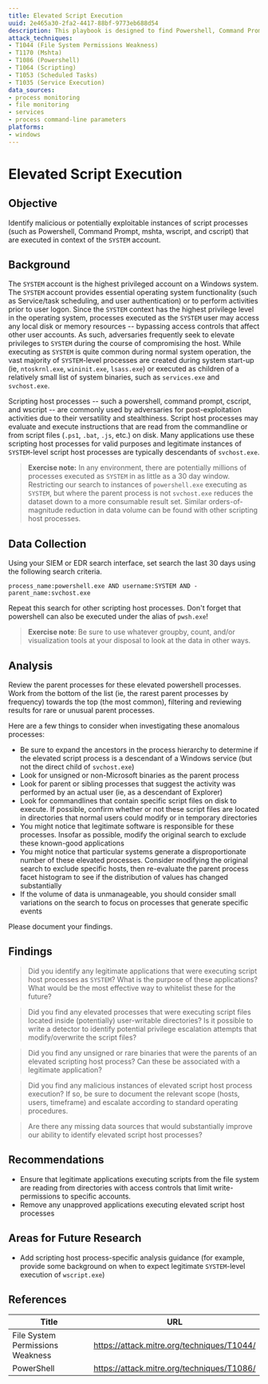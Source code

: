 ```yaml
---
title: Elevated Script Execution
uuid: 2e465a30-2fa2-4417-88bf-9773eb688d54
description: This playbook is designed to find Powershell, Command Prompt, or other scripting host processes that were executed as SYSTEM
attack_techniques:
- T1044 (File System Permissions Weakness)
- T1170 (Mshta)
- T1086 (Powershell)
- T1064 (Scripting)
- T1053 (Scheduled Tasks)
- T1035 (Service Execution)
data_sources:
- process monitoring
- file monitoring
- services
- process command-line parameters
platforms:
- windows
---
```


# Elevated Script Execution

## Objective

Identify malicious or potentially exploitable instances of script processes (such as Powershell, Command Prompt, mshta, wscript, and cscript) that are executed in context of the `SYSTEM` account.


## Background

The `SYSTEM` account is the highest privileged account on a Windows system. The `SYSTEM` account provides essential operating system functionality (such as Service/task scheduling, and user authentication) or to perform activities prior to user logon. Since the `SYSTEM` context has the highest privilege level in the operating system, processes executed as the `SYSTEM` user may access any local disk or memory resources -- bypassing access controls that affect other user accounts. As such, adversaries frequently seek to elevate privileges to `SYSTEM` during the course of compromising the host. While executing as `SYSTEM` is quite common during normal system operation, the vast majority of `SYSTEM`-level processes are created during system start-up (ie, `ntoskrnl.exe`, `wininit.exe`, `lsass.exe`) or executed as children of a relatively small list of system binaries, such as `services.exe` and `svchost.exe`.

Scripting host processes -- such a powershell, command prompt, cscript, and wscript -- are commonly used by adversaries for post-exploitation activities due to their versatility and stealthiness. Script host processes may evaluate and execute instructions that are read from the commandline or from script files (`.ps1`, `.bat`, `.js`, etc.) on disk. Many applications use these scripting host processes for valid purposes and legitimate instances of `SYSTEM`-level script host processes are typically descendants of `svchost.exe`.

> **Exercise note:** In any environment, there are potentially millions of processes executed as `SYSTEM` in as little as a 30 day window. Restricting our search to instances of `powershell.exe` executing as `SYSTEM`, but where the parent process is not `svchost.exe` reduces the dataset down to a more consumable result set. Similar orders-of-magnitude reduction in data volume can be found with other scripting host processes. 

## Data Collection

Using your SIEM or EDR search interface, set search the last 30 days using the following search criteria.
 
	process_name:powershell.exe AND username:SYSTEM AND -parent_name:svchost.exe
	
Repeat this search for other scripting host processes. Don't forget that powershell can also be executed under the alias of `pwsh.exe`!

> **Exercise note**: Be sure to use whatever groupby, count, and/or visualization tools at your disposal to look at the data in other ways.


## Analysis

Review the parent processes for these elevated powershell processes. Work from the bottom of the list (ie, the rarest parent processes by frequency) towards the top (the most common), filtering and reviewing results for rare or unusual parent processes.

Here are a few things to consider when investigating these anomalous processes:

* Be sure to expand the ancestors in the process hierarchy to determine if the elevated script process is a descendant of a Windows service (but not the direct child of `svchost.exe`)
* Look for unsigned or non-Microsoft binaries as the parent process
* Look for parent or sibling processes that suggest the activity was performed by an actual user (ie, as a descendant of Explorer)
* Look for commandlines that contain specific script files on disk to execute. If possible, confirm whether or not these script files are located in directories that normal users could modify or in temporary directories
* You might notice that legitimate software is responsible for these processes. Insofar as possible, modify the original search to exclude these known-good applications
* You might notice that particular systems generate a disproportionate number of these elevated processes. Consider modifying the original search to exclude specific hosts, then re-evaluate the parent process facet histogram to see if the distribution of values has changed substantially
* If the volume of data is unmanageable, you should consider small variations on the search to focus on processes that generate specific events

Please document your findings.


## Findings

> Did you identify any legitimate applications that were executing script host processes as `SYSTEM`? What is the purpose of these applications? What would be the most effective way to whitelist these for the future?



> Did you find any elevated processes that were executing script files located inside (potentially) user-writable directories? Is it possible to write a detector to identify potential privilege escalation attempts that modify/overwrite the script files?



> Did you find any unsigned or rare binaries that were the parents of an elevated scripting host process? Can these be associated with a legitimate application?



> Did you find any malicious instances of elevated script host process execution? If so, be sure to document the relevant scope (hosts, users, timeframe) and escalate according to standard operating procedures.



> Are there any missing data sources that would substantially improve our ability to identify elevated script host processes?



## Recommendations

* Ensure that legitimate applications executing scripts from the file system are reading from directories with access controls that limit write-permissions to specific accounts.
* Remove any unapproved applications executing elevated script host processes



## Areas for Future Research

* Add scripting host process-specific analysis guidance (for example, provide some background on when to expect legitimate `SYSTEM`-level execution of `wscript.exe`)


## References

|Title|URL|
|-----|---|
|File System Permissions Weakness|https://attack.mitre.org/techniques/T1044/|
|PowerShell|https://attack.mitre.org/techniques/T1086/|
